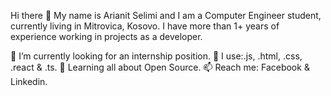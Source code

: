 Hi there 👋
My name is Arianit Selimi and I am a Computer Engineer student, currently living in Mitrovica, Kosovo. I have more than 1+ years of experience working in projects as a developer.

🔭 I’m currently looking for an internship position.
🌱 I use:.js, .html, .css, .react & .ts.
👯 Learning all about Open Source.
📫 Reach me: Facebook & Linkedin. 
